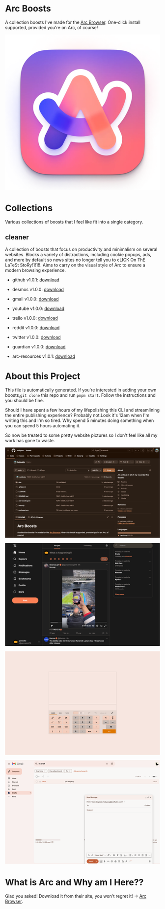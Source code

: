 # Arc Boosts
    
A collection boosts I've made for the [Arc Browser](https://arc.net/). One-click install supported, provided you're on Arc, of course!
    

![](/doc/arc.webp)

# Collections
Various collections of boosts that I feel like fit into a single category.

## cleaner
A collection of boosts that focus on productivity and minimalism on several websites.
Blocks a variety of distractions, including cookie popups, ads, and more by default so news sites no longer tell you to cLICK On ThE LaTeSt StoRy!1!1!!.
Aims to carry on the visual style of Arc to ensure a modern browsing experience.

- github v1.0.1: [download](https://arc.net/boost/4C55E5F0-AD9B-46C8-82AC-3D4B6D0A2EAE)

- desmos v1.0.0: [download](https://arc.net/boost/985CA8A9-236C-4D4A-BB1E-33610B2B5C76)

- gmail v1.0.0: [download](https://arc.net/boost/25E8278B-5CDD-4B94-91B2-6AE7D670B4A5)

- youtube v1.0.0: [download](https://arc.net/boost/5DE50F0C-A252-4EE5-BEF1-66BC00AC8CAD)

- trello v1.0.0: [download](https://arc.net/boost/252FD71B-68D0-4C65-8AF7-9BA3C3332B50)

- reddit v1.0.0: [download](https://arc.net/boost/031CCE2A-DE1F-4AFE-A219-2A8C5ECFCDB4)

- twitter v1.0.0: [download](https://arc.net/boost/271AB5A8-2A06-4195-9B1B-7A2A2D261D2A)

- guardian v1.0.0: [download](https://arc.net/boost/28D26DB8-8254-470A-8ACB-0754D6FF780E)

- arc-resources v1.0.1: [download](https://arc.net/boost/045EDB8A-2CE4-454C-B479-74D80EFA14E9)

# About this Project

This file is automatically generated. If you're interested in adding your own boosts,`git clone` this repo and run `pnpm start`. Follow the instructions and you should be fine. 

Should I have spent a few hours of my lifepolishing this CLI and streamlining the entire publishing experience? Probably not.Look it's 12am when I'm writing this and I'm so tired. Why spend 5 minutes doing something when you can spend 5 hours automating it.

So now be treated to some pretty website pictures so I don't feel like all my work has gone to waste.

<p align="center">
<img src="/doc/img1.png" alt="gh"/>
</p>



<p align="center">
<img src="/doc/img2.png" alt="gh"/>
</p>



<p align="center">
<img src="/doc/img3.png" alt="gh"/>
</p>



<p align="center">
<img src="/doc/img4.png" alt="gh"/>
</p>

# What is Arc and Why am I Here??

Glad you asked! Download it from their site, you won't regret it! -> [Arc Browser](https://arc.net/gift/5a2737fa).